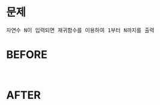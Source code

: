 # 문제

<pre>
자연수 N이 입력되면 재귀함수를 이용하여 1부터 N까지를 출력
</pre>

# BEFORE

<pre>

</pre>

# AFTER

<pre>

</pre>
